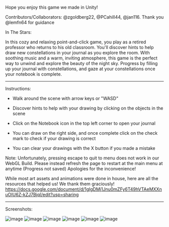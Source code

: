 Hope you enjoy this game we made in Unity!

Contributors/Collaborators: @zgoldberg22, @PCahill44, @jan116.
Thank you @lemfn64 for guidance

In The Stars:

In this cozy and relaxing point-and-click game, you play as a retired professor who returns to his old classroom. You'll discover hints to help draw new constellations in your journal as you explore the room. With soothing music and a warm, inviting atmosphere, this game is the perfect way to unwind and explore the beauty of the night sky. Progress by filling up your journal with constellations, and gaze at your constellations once your notebook is complete.

---------------------------------------------------------------------------------------------------

Instructions: 

- Walk around the scene with arrow keys or "WASD"

- Discover hints to help with your drawing by clicking on the objects in the scene

- Click on the Notebook icon in the top left corner to open your journal

- You can draw on the right side, and once complete click on the check mark to check if your drawing is correct

- You can clear your drawings with the X button if you made a mistake

Note: Unfortunately, pressing escape to quit to menu does not work in our WebGL Build. Please instead refresh the page to restart at the main menu at anytime (Progress not saved) Apologies for the inconvenience!

While most art assets and animations were done in house, here are all the resources that helped us! We thank them graciously! 
https://docs.google.com/document/d/1glgDMj1Jnu0mZFy6T49hVTAeMXXnuOIU6Z-kZJ7BjqI/edit?usp=sharing

---------------------------------------------------------------------------------------------------

Screenshots:


![image](https://github.com/b-loo/In-The-Stars-Game/assets/115095351/75a5985e-20cc-458b-856c-fb6213a094af)
![image](https://github.com/b-loo/In-The-Stars-Game/assets/115095351/2711054d-8ec4-4d1c-94b4-1fbd9660e8d0)
![image](https://github.com/b-loo/In-The-Stars-Game/assets/115095351/01ddc64f-ede9-4fba-9d9e-8344f41347e6)
![image](https://github.com/b-loo/In-The-Stars-Game/assets/115095351/773482ec-bf01-4e58-9568-dc1a19611f39)
![image](https://github.com/b-loo/In-The-Stars-Game/assets/115095351/45facf4b-ed65-45af-ae9b-e889e848eced)
![image](https://github.com/b-loo/In-The-Stars-Game/assets/115095351/fafb94e5-673b-4020-8778-d38404ff4156)


